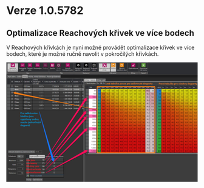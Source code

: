 # Verze 1.0.5782

## Optimalizace Reachových křivek ve více bodech
V Reachových křivkách je nyní možné provádět optimalizace křivek ve více bodech, které je možné ručně navolit v pokročilých křivkách.

![reachovky2](../data/reachovky2.png "Optimalizace Reachových křivek ve více bodech")


